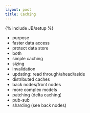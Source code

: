 ```yaml
---
layout: post
title: Caching
---
```

{% include JB/setup %}

 * purpose
  * faster data access
  * protect data store
  * both
 * simple caching
  * sizing
  * invalidation
  * updating: read through/ahead/aside
 * distributed caches
  * back nodes/front nodes
 * more complex models
  * patching (delta caching)
  * pub-sub
  * sharding (see back nodes)
  
